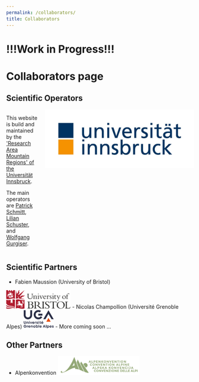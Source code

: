 ```yaml
---
permalink: /collaborators/
title: Collaborators
---
```

# !!!Work in Progress!!!

# Collaborators page

## Scientific Operators


<div style="display: flex; align-items: flex-start;">
  <!-- Text on the left side -->
  <div style="flex: 1; margin-right: 20px;">
    <p>This website is build and maintained by the <a href="https://www.uibk.ac.at/en/alpinerraum/">'Research Area Mountain Regions' of the Universität Innsbruck</a>.</p>

<p>The main operators are <a href="https://www.uibk.ac.at/en/acinn/people/patrick-schmitt/">Patrick Schmitt</a>, <a href="https://www.uibk.ac.at/en/acinn/people/lilian-schuster/">Lilian Schuster</a>, and <a href="https://www.uibk.ac.at/en/acinn/people/wolfgang-gurgiser/">Wolfgang Gurgiser</a>.</p>

</div>

  <!-- Image on the right side -->
  <div>
    <img src="/assets/images/logos/logo_uibk.jpg" alt="Logo Innsbruck" style="width: 400px; height: auto;" />
  </div>
</div>
      
## Scientific Partners
- Fabien Maussion (University of Bristol)
<img src="/assets/images/logos/logo_bristol.svg" alt="Logo University of Bristol" style="height: 50px; width: auto;" />
- Nicolas Champollion (Université Grenoble Alpes)
<img src="/assets/images/logos/logo_grenoble.svg" alt="Logo Universite Grenoble Alpes" style="height: 50px; width: auto;" />
- More coming soon ...




## Other Partners
- Alpenkonvention <img src="/assets/images/logos/logo_alpenkonvention.png" alt="Logo Alpenkonvention" style="height: 50px; width: auto;" />


